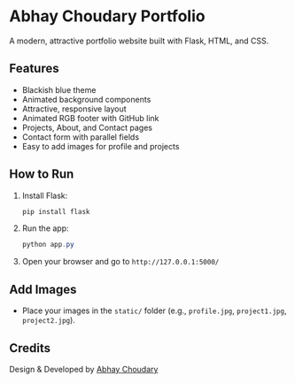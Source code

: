 # Abhay Choudary Portfolio

A modern, attractive portfolio website built with Flask, HTML, and CSS.

## Features
- Blackish blue theme
- Animated background components
- Attractive, responsive layout
- Animated RGB footer with GitHub link
- Projects, About, and Contact pages
- Contact form with parallel fields
- Easy to add images for profile and projects

## How to Run
1. Install Flask:
   ```powershell
   pip install flask
   ```
2. Run the app:
   ```powershell
   python app.py
   ```
3. Open your browser and go to `http://127.0.0.1:5000/`

## Add Images
- Place your images in the `static/` folder (e.g., `profile.jpg`, `project1.jpg`, `project2.jpg`).

## Credits
Design & Developed by [Abhay Choudary](https://github.com/abhaychoudary)
